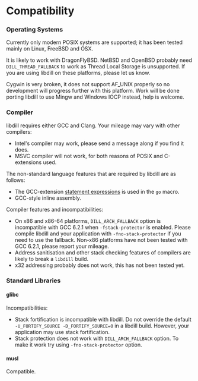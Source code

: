 
# Compatibility

### Operating Systems

Currently only modern POSIX systems are supported; it has been tested mainly on Linux, FreeBSD and OSX.

It is likely to work with DragonFlyBSD. NetBSD and OpenBSD probably need `DILL_THREAD_FALLBACK` to work as Thread Local Storage is unsupported. If you are using libdill on these platforms, please let us know.

Cygwin is very broken, it does not support AF_UNIX properly so no development will progress further with this platform. Work will be done porting libdill to use Mingw and Windows IOCP instead, help is welcome.

### Compiler

libdill requires either GCC and Clang. Your mileage may vary with other compilers:

- Intel's compiler may work, please send a message along if you find it does.
- MSVC compiler will not work, for both reasons of POSIX and C-extensions used.

The non-standard language features that are required by libdill are as follows:

- The GCC-extension [statement expressions](https://gcc.gnu.org/onlinedocs/gcc-3.2/gcc/Statement-Exprs.html) is used in the `go` macro.
- GCC-style inline assembly.

Compiler features and incompatibilities:

- On x86 and x86-64 platforms, `DILL_ARCH_FALLBACK` option is incompatible with GCC 6.2.1 when `-fstack-protector` is enabled. Please compile libdill and your application with `-fno-stack-protector` if you need to use the fallback. Non-x86 platforms have not been tested with GCC 6.2.1, please report your mileage.
- Address sanitisation and other stack checking features of compilers are likely to break a `libdill` build.
- x32 addressing probably does not work, this has not been tested yet.

### Standard Libraries

#### glibc

Incompatibilities:

- Stack fortification is incompatible with libdill. Do not override the default `-U_FORTIFY_SOURCE -D_FORTIFY_SOURCE=0` in a libdill build. However, your application may use stack fortification.
- Stack protection does not work with `DILL_ARCH_FALLBACK` option. To make it work try using `-fno-stack-protector` option.

#### musl

Compatible.

